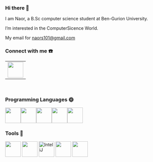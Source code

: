 ### Hi there 👋
I am Naor, a B.Sc computer science student at Ben-Gurion University.

I’m interested in the ComputerSicence World.

My email for naors101@gmail.com

### Connect with me :telephone:
<table>
    <tbody>
        <tr>
            <td><a href="https://www.linkedin.com/in/ido-aharon/](https://www.linkedin.com/in/naor-saati-0b70672b6/" target=”_blank”>
            <img height="50" src="https://www.vectorlogo.zone/logos/linkedin/linkedin-ar21.svg" />
            </a></td>
        </tr>
    </tbody>
</table>  
<br />
 
### Programming Languages :sun_with_face:
<img height=50 src="https://cdn.jsdelivr.net/gh/devicons/devicon/icons/cplusplus/cplusplus-original.svg" /><img height=50 src="https://cdn.jsdelivr.net/gh/devicons/devicon/icons/csharp/csharp-original.svg" /><img height=50 src="https://cdn.jsdelivr.net/gh/devicons/devicon/icons/c/c-original.svg"/><img height=50 src="https://cdn.jsdelivr.net/gh/devicons/devicon/icons/java/java-original.svg" /><img height=50 src="https://cdn.jsdelivr.net/gh/devicons/devicon/icons/python/python-original.svg"/>  
 
### Tools :wrench:
<img height=50 src="https://cdn.jsdelivr.net/gh/devicons/devicon/icons/vscode/vscode-original.svg" />  <img height=50 src="[https://user-images.githubusercontent.com/57855070/98332831-1dfed800-2008-11eb-85dc-9925b457b3d4.png]https://www.vectorlogo.zone/logos/eclipse_che/eclipse_che-icon.svg">  <img alt="InteliJ" height=50 src="https://user-images.githubusercontent.com/57855070/98331898-3a017a00-2006-11eb-938a-eb22d38f9f57.png">  <img height=50 src="https://cdn.jsdelivr.net/gh/devicons/devicon/icons/git/git-original.svg" />  <img height=50 src="https://cdn.jsdelivr.net/gh/devicons/devicon/icons/github/github-original.svg" />
<br />
